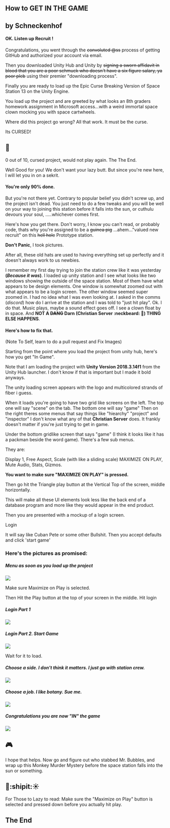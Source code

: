 ## How to GET IN THE GAME

## by Schneckenhof


#### OK. Listen up Recruit ! 

Congratulations, you went through the ~~convoluted @ss~~ process of getting GitHub and authorized your account via email. 

Then you downloaded Unity Hub and Unity by ~~signing a sworn affidavit in blood that you are a poor schmuck who doesn't have a six figure salary, ya poor pleb~~ using their premier "downloading process".

Finally you are ready to load up the Epic Curse Breaking Version of Space Station 13 on the Unity Engine. 

You load up the project and are greeted by what looks an 8th graders homework assignment in Microsoft access...with a weird immortal space clown mocking you with space cartwheels. 

Where did this project go wrong? All that work. It must be the curse. 

Its CURSED! 

## :japanese_ogre:

0 out of 10, cursed project, would not play again. The The End.

Well Good for you! We don't want your lazy butt. But since you're new here, I will let you in on a sekrit. 

#### You're only 90% done. 

But you're not there yet. Contrary to popular belief you didn't screw up, and the project isn't dead. You just need to do a few tweaks and you will be well on your way to joining this station before it falls into the sun, or cuthulu devours your soul, .....whichever comes first. 

Here's how you get there. Don't worry, I know you can't read, or probably code, thats why you're assigned to be a ~~guinea pig~~ ...ahem..."valued new recruit" on this ~~hell hole~~ Prototype station. 

**Don't Panic**, I took pictures. 

After all, these old hats are used to having everything set up perfectly and it doesn't always work to us newbies.  

I remember my first day trying to join the station crew like it was yesterday **(*Because it was*)**. I loaded up unity station and I see what looks like two windows showing the outside of the space station. Most of them have what appears to be design elements. 
One window is somewhat zoomed out with what appears to be a login screen. The other window seemed super zoomed in. I had no idea what I was even looking at. I asked in the comms (*discord*) how do I arrive at the station and I was told to "just hit play". Ok. I do that. Music plays, maybe a sound effect goes off. I see a clown float by in space. And **NOT A **~~DANG~~** Darn (Christian Server :neckbeard: :anger:) THING ELSE HAPPENS**. 


#### Here's how to fix that.

(Note To Self, learn to do a pull request and Fix Images)

Starting from the point where you load the project from unity hub, here's how you get "In Game".

Note that I am loading the project with **Unity Version 2018.3.14f1**
from the Unity Hub launcher. 
I don't know if that is important but I made it bold anyways.

The unity loading screen appears with the logo and multicolored strands of fiber i guess.

When it loads you're going to have two grid like screens on the left. The top one will say "scene" on the tab. The bottom one will say "game"
Then on the right theres some menus that say things like "hiearchy" "project" and "inspector"
I don't know what any of that **Christian Server** does. 
It frankly doesn't matter if you're just trying to get in game.

Under the bottom gridlike screen that says "game" (I think it looks like it has a packman beside the word game). There's a few sub menus. 

They are: 

Display 1, Free Aspect, Scale (with like a sliding scale) MAXIMIZE ON PLAY, Mute Audio, Stats, Gizmos.

**You want to make sure "MAXIMIZE ON PLAY" is pressed.**

Then go hit the Triangle play button at the Vertical Top of the screen, middle horizontally.

This will make all these UI elements look less like the back end of a database program and more like they would appear in the end product.

Then you are presented with a mockup of a login screen.

Login

It will say like Cuban Pete or some other Bullshit.
Then you accept defaults and click 'start game'

### Here's the pictures as promised:

##### Menu as soon as you load up the project

![](https://cdn.discordapp.com/attachments/312454684021620736/596547044538187789/Menu_as_it_initially_appears.PNG)

Make sure Maximize on Play is selected.

Then Hit the Play button at the top of your screen in the middle.
Hit login

##### Login Part 1


![](https://cdn.discordapp.com/attachments/273774715741667329/596159760647323689/After_you_hit_play_with_Maxmize_on_Play_selected.PNG)

##### Login Part 2. Start Game

![](https://cdn.discordapp.com/attachments/273774715741667329/596160026637500416/Login_Part_2.PNG)

Wait for it to load.

##### Choose a side. I don't think it matters. I just go with station crew.

![]( https://cdn.discordapp.com/attachments/273774715741667329/596160352614350869/Choose_a_side.PNG)

##### Choose a job. I like botany. Sue me.

![](https://cdn.discordapp.com/attachments/273774715741667329/596160641559953461/Choose_a_job.PNG)


##### Congratulations you are now "IN" the game 

![](https://cdn.discordapp.com/attachments/273774715741667329/596160984557813780/Congratulations_you_are_now_in_the_game.PNG)

## :video_game:

I hope that helps. Now go and figure out who stabbed Mr. Bubbles, and wrap up this Monkey Murder Mystery before the space station falls into the sun or something.

## :speak_no_evil::shipit::sunny:

For Those to Lazy to read: Make sure the "Maximize on Play" button is selected and pressed down before you actually hit play.

## The End